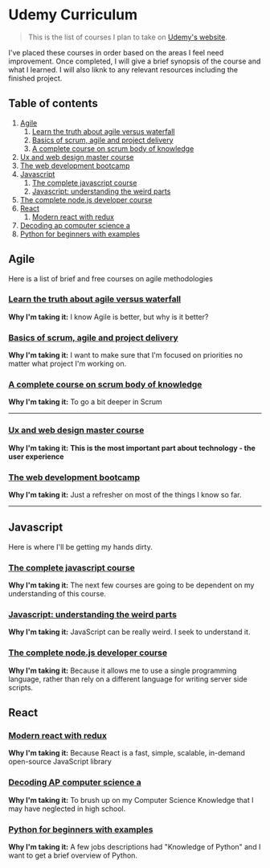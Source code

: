 # Udemy Curriculum

> This is the list of courses I plan to take on [Udemy's website](udemy.com).

I've placed these courses in order based on the areas I feel need improvement. Once completed, I will give a brief synopsis of the course and what I learned. I will also liknk to any relevant resources including the finished project.

## Table of contents

1. [Agile](#agile)
	1. [Learn the truth about agile versus waterfall](#learn-the-truth-about-agile-versus-waterfall)
	1. [Basics of scrum, agile and project delivery](#basics-of-scrum-agile-and-project-delivery)
	1. [A complete course on scrum body of knowledge](#a-complete-course-on-scrum-body-of-knowledge)
1. [Ux and web design master course](#ux-and-web-design-master-course)
1. [The web development bootcamp](#the-web-development-bootcamp)
1. [Javascript](#javascript)
	1. [The complete javascript course](#the-complete-javascript-course)
	1. [Javascript: understanding the weird parts](#javascript-understanding-the-weird-parts)
1. [The complete node.js developer course](#the-complete-nodejs-developer-course)
1. [React](#react)
	1. [Modern react with redux](#modern-react-with-redux)
1. [Decoding ap computer science a](#decoding-ap-computer-science-a)
1. [Python for beginners with examples](#python-for-beginners-with-examples)

## Agile

Here is a list of brief and free courses on agile methodologies

### [Learn the truth about agile versus waterfall](https://www.udemy.com/learn-the-truth-about-agile-versus-waterfall/)

**Why I'm taking it:** I know Agile is better, but why is it better?

### [Basics of scrum, agile and project delivery](https://www.udemy.com/scrum-methodology/)

**Why I'm taking it:** I want to make sure that I'm focused on priorities no matter what project I'm working on.

### [A complete course on scrum body of knowledge](https://www.udemy.com/a-complete-course-on-scrum-body-of-knowledge-sbok-guide)

**Why I'm taking it:** To go a bit deeper in Scrum

---

### [Ux and web design master course](https://www.udemy.com/the-complete-nodejs-developer-course-2)

**Why I'm taking it:** **This is the most important part about technology - the user experience**

### [The web development bootcamp](https://www.udemy.com/the-web-developer-bootcamp)

**Why I'm taking it:** Just a refresher on most of the things I know so far.

---

## Javascript

Here is where I'll be getting my hands dirty.

### [The complete javascript course](https://www.udemy.com/the-complete-javascript-course)

**Why I'm taking it:** The next few courses are going to be dependent on my understanding of this course.

### [Javascript: understanding the weird parts](https://www.udemy.com/understand-javascript)

**Why I'm taking it:** JavaScript can be really weird. I seek to understand it.

### [The complete node.js developer course](https://www.udemy.com/the-complete-nodejs-developer-course-2)

**Why I'm taking it:** Because it allows me to use a single programming language, rather than rely on a different language for writing server side scripts.

## React

### [Modern react with redux](https://www.udemy.com/react-redux)

**Why I'm taking it:** Because React is a fast, simple, scalable, in-demand open-source JavaScript library

### [Decoding AP computer science a](https://www.udemy.com/decoding-ap-computer-science-a)

**Why I'm taking it:** To brush up on my Computer Science Knowledge that I may have neglected in high school.

### [Python for beginners with examples](https://www.udemy.com/ardit-sulce-python-for-beginners)

**Why I'm taking it:** A few jobs descriptions had "Knowledge of Python" and I want to get a brief overview of Python.

